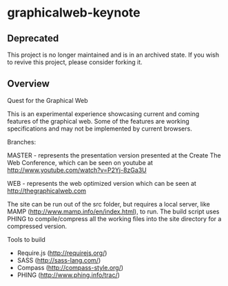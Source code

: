graphicalweb-keynote
====================

## Deprecated

This project is no longer maintained and is in an archived state. If you wish to revive this project, please consider forking it.

## Overview

Quest for the Graphical Web

This is an experimental experience showcasing current and coming features of the graphical web. Some of the features are working specifications and may not be implemented by current browsers.

Branches:

MASTER - represents the presentation version presented at the Create The Web Conference, which can be seen on youtube at http://www.youtube.com/watch?v=P2Yj-8zGa3U

WEB - represents the web optimized version which can be seen at http://thegraphicalweb.com

The site can be run out of the src folder, but requires a local server, like MAMP (http://www.mamp.info/en/index.html), to run. The build script uses PHING to compile/compress all the working files into the site directory for a compressed version.

Tools to build
* Require.js (http://requirejs.org/)
* SASS (http://sass-lang.com/) 
* Compass (http://compass-style.org/)
* PHING (http://www.phing.info/trac/)

